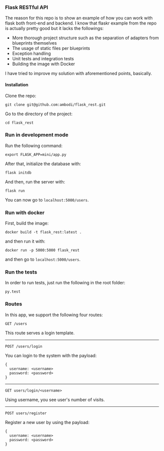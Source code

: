 ### Flask RESTful API

The reason for this repo is to show an example of how you can work with flask both front-end and backend. I know that flaskr example from the repo is actually pretty good but it lacks the followings:

* More thorough project structure such as the separation of adapters from blueprints themselves
* The usage of static files per blueprints
* Exception handling
* Unit tests and integration tests
* Building the image with Docker

I have tried to improve my solution with aforementioned points, basically.

#### Installation

Clone the repo: 

```
git clone git@github.com:ambodi/flask_rest.git
```

Go to the directory of the project:

```
cd flask_rest
```



### Run in development mode

Run the following command:

```
export FLASK_APP=mini/app.py
```

After that, initialize the database with: 

```
flask initdb
```

And then, run the server with: 

```
flask run
```

You can now go to `localhost:5000/users`. 



### Run with docker

First, build the image:

```
docker build -t flask_rest:latest .

```

and then run it with:

```
docker run -p 5000:5000 flask_rest
```

and then go to `localhost:5000/users`. 




### Run the tests

In order to run tests, just run the following in the root folder:

```
py.test
```



### Routes 

In this app, we support the following four routes:


```
GET /users
```

This route serves a login template. 

---

```
POST /users/login
```

You can login to the system with the payload:

```
{
  username: <username>
  password: <password>
}
```
---

```
GET users/login/<username>

```

Using username, you see user's number of visits. 

---

```
POST users/register
```

Register a new user by using the payload:

```
{
  username: <username>
  password: <password>
}
```


